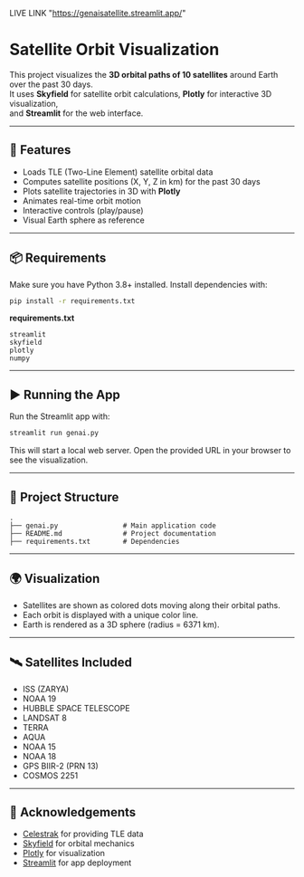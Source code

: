 LIVE LINK
"https://genaisatellite.streamlit.app/"

# Satellite Orbit Visualization

This project visualizes the **3D orbital paths of 10 satellites** around Earth over the past 30 days.  
It uses **Skyfield** for satellite orbit calculations, **Plotly** for interactive 3D visualization,  
and **Streamlit** for the web interface.

---

## 🚀 Features
- Loads TLE (Two-Line Element) satellite orbital data
- Computes satellite positions (X, Y, Z in km) for the past 30 days
- Plots satellite trajectories in 3D with **Plotly**
- Animates real-time orbit motion
- Interactive controls (play/pause)
- Visual Earth sphere as reference

---

## 📦 Requirements

Make sure you have Python 3.8+ installed. Install dependencies with:

```bash
pip install -r requirements.txt
```

**requirements.txt**
```
streamlit
skyfield
plotly
numpy
```

---

## ▶️ Running the App

Run the Streamlit app with:

```bash
streamlit run genai.py
```

This will start a local web server. Open the provided URL in your browser to see the visualization.

---

## 📂 Project Structure
```
.
├── genai.py                # Main application code
├── README.md               # Project documentation
├── requirements.txt        # Dependencies
```

---

## 🌍 Visualization

- Satellites are shown as colored dots moving along their orbital paths.
- Each orbit is displayed with a unique color line.
- Earth is rendered as a 3D sphere (radius = 6371 km).

---

## 🛰️ Satellites Included
- ISS (ZARYA)
- NOAA 19
- HUBBLE SPACE TELESCOPE
- LANDSAT 8
- TERRA
- AQUA
- NOAA 15
- NOAA 18
- GPS BIIR-2 (PRN 13)
- COSMOS 2251

---

## 🙌 Acknowledgements
- [Celestrak](https://celestrak.org/) for providing TLE data
- [Skyfield](https://rhodesmill.org/skyfield/) for orbital mechanics
- [Plotly](https://plotly.com/) for visualization
- [Streamlit](https://streamlit.io/) for app deployment
